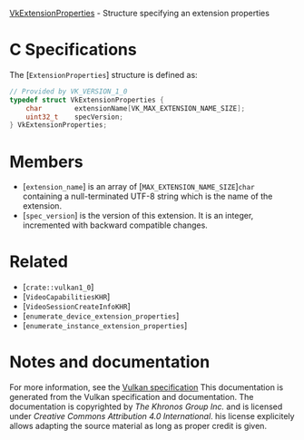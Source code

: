 [VkExtensionProperties](https://www.khronos.org/registry/vulkan/specs/1.3-extensions/man/html/VkExtensionProperties.html) - Structure specifying an extension properties

# C Specifications
The [`ExtensionProperties`] structure is defined as:
```c
// Provided by VK_VERSION_1_0
typedef struct VkExtensionProperties {
    char        extensionName[VK_MAX_EXTENSION_NAME_SIZE];
    uint32_t    specVersion;
} VkExtensionProperties;
```

# Members
- [`extension_name`] is an array of [`MAX_EXTENSION_NAME_SIZE`]`char` containing a null-terminated UTF-8 string which is the name of the extension.
- [`spec_version`] is the version of this extension. It is an integer, incremented with backward compatible changes.

# Related
- [`crate::vulkan1_0`]
- [`VideoCapabilitiesKHR`]
- [`VideoSessionCreateInfoKHR`]
- [`enumerate_device_extension_properties`]
- [`enumerate_instance_extension_properties`]

# Notes and documentation
For more information, see the [Vulkan specification](https://www.khronos.org/registry/vulkan/specs/1.3-extensions/html/vkspec.html)
This documentation is generated from the Vulkan specification and documentation.
The documentation is copyrighted by *The Khronos Group Inc.* and is licensed under *Creative Commons Attribution 4.0 International*.
his license explicitely allows adapting the source material as long as proper credit is given.
        